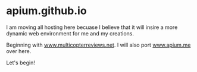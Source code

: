 # apium.github.io

I am moving all hosting here becuase I believe that it will insire
a more dynamic web environment for me and my creations. 

Beginning with www.multicopterreviews.net.
I will also port www.apium.me over here.

Let's begin!

